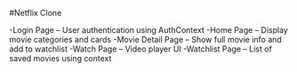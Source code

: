 #Netflix Clone

-Login Page – User authentication using AuthContext
-Home Page – Display movie categories and cards
-Movie Detail Page – Show full movie info and add to watchlist
-Watch Page – Video player UI
-Watchlist Page – List of saved movies using context